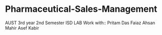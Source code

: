 Pharmaceutical-Sales-Management
===============================
AUST 3rd year 2nd Semester ISD LAB
Work with::
Pritam Das
Faiaz Ahsan
Mahir Asef Kabir
